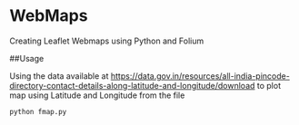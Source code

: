 # WebMaps
Creating Leaflet Webmaps using Python and Folium

##Usage

Using the data available at https://data.gov.in/resources/all-india-pincode-directory-contact-details-along-latitude-and-longitude/download to plot map using Latitude and Longitude from the file

```
python fmap.py
```
